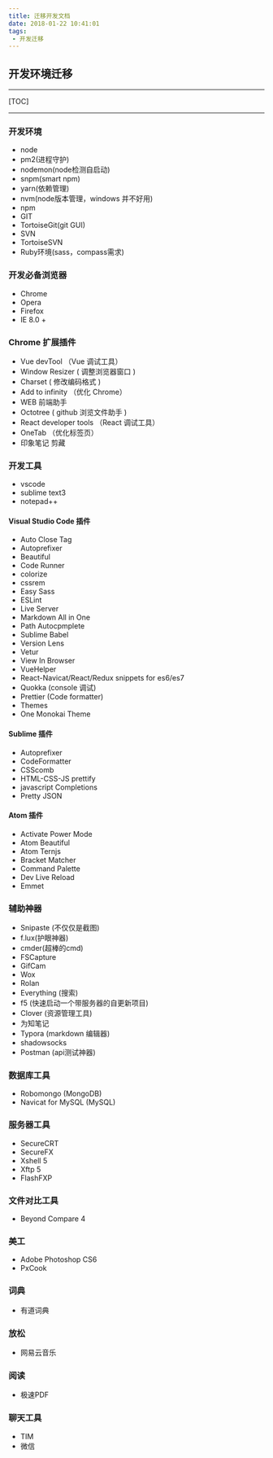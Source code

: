```yaml
---
title: 迁移开发文档
date: 2018-01-22 10:41:01
tags: 
 - 开发迁移
---
```



## 开发环境迁移

---

[TOC]

---

### 开发环境
- node
 - pm2(进程守护)
 - nodemon(node检测自启动)
 - snpm(smart npm)
 - yarn(依赖管理)
 - nvm(node版本管理，windows 并不好用)
- npm
- GIT
 - TortoiseGit(git GUI)
- SVN
 - TortoiseSVN
- Ruby环境(sass，compass需求)

### 开发必备浏览器
- Chrome
- Opera
- Firefox
- IE 8.0 +

### Chrome 扩展插件
- Vue devTool （Vue 调试工具）
- Window Resizer ( 调整浏览器窗口 )
- Charset ( 修改编码格式 )
- Add to infinity （优化 Chrome）
- WEB 前端助手
- Octotree ( github 浏览文件助手 )
- React developer tools （React 调试工具）
- OneTab （优化标签页）
- 印象笔记 剪藏


### 开发工具

- vscode
- sublime text3
- notepad++

#### Visual Studio Code 插件

- Auto Close Tag
- Autoprefixer
- Beautiful
- Code Runner
- colorize
- cssrem
- Easy Sass
- ESLint
- Live Server
- Markdown All in One
- Path Autocpmplete
- Sublime Babel
- Version Lens
- Vetur
- View In Browser
- VueHelper
- React-Navicat/React/Redux snippets for es6/es7
- Quokka (console 调试)
- Prettier (Code formatter)
- Themes
 - One Monokai Theme


#### Sublime 插件

- Autoprefixer
- CodeFormatter
- CSScomb
- HTML-CSS-JS prettify
- javascript Completions
- Pretty JSON


#### Atom 插件

- Activate Power Mode
- Atom Beautiful
- Atom Ternjs
- Bracket Matcher
- Command Palette
- Dev Live Reload
- Emmet

### 辅助神器

- Snipaste  (不仅仅是截图)
- f.lux(护眼神器)
- cmder(超棒的cmd)
- FSCapture
- GifCam
- Wox
- Rolan
- Everything (搜索)
- f5 (快速启动一个带服务器的自更新项目)
- Clover (资源管理工具)
- 为知笔记
- Typora (markdown 编辑器)
- shadowsocks
- Postman (api测试神器)


### 数据库工具

- Robomongo (MongoDB)
- Navicat for MySQL (MySQL)


### 服务器工具

- SecureCRT
- SecureFX
- Xshell 5
- Xftp 5
- FlashFXP


### 文件对比工具

- Beyond Compare 4


### 美工

- Adobe Photoshop CS6
- PxCook


### 词典

- 有道词典


### 放松

- 网易云音乐


### 阅读

- 极速PDF


### 聊天工具

- TIM
- 微信